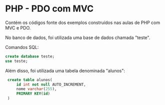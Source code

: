 # PHP - PDO com MVC

Contém os códigos fonte dos exemplos construídos nas aulas de PHP com MVC e PDO. 

No banco de dados, foi utilizada uma base de dados chamada "teste". 

Comandos SQL:
~~~sql
create database teste;
use teste;
~~~

Além disso, foi utilizada uma tabela denominada "alunos":
~~~sql
 create table alunos(
     id int not null AUTO_INCREMENT, 
     nome varchar(255),
     PRIMARY KEY(id)
 )
~~~